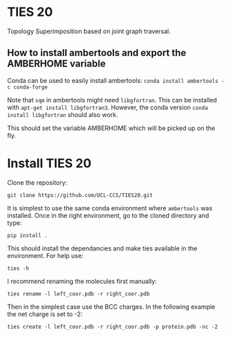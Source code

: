 # TIES 20
Topology Superimposition based on joint graph traversal. 

## How to install ambertools and export the AMBERHOME variable

Conda can be used to easily install ambertools:
`conda install ambertools -c conda-forge`

Note that `sqm` in ambertools might need `libgfortran`. This can be installed with `apt-get install libgfortran3`. However, the conda version `conda install libgfortran` should also work. 

This should set the variable AMBERHOME which will be picked up on the fly. 

# Install TIES 20

Clone the repository:

`git clone https://github.com/UCL-CCS/TIES20.git`

It is simplest to use the same conda environment where `ambertools` was installed. Once in the right environment, go to the cloned directory and type:

`pip install .` 

This should install the dependancies and make 
ties available in the environment. For help use: 

`ties -h`

I recommend renaming the molecules first manually:

`ties rename -l left_coor.pdb -r right_coor.pdb`

Then in the simplest case use the BCC charges. In the following example the net charge is set to -2:

`ties create -l left_coor.pdb -r right_coor.pdb -p protein.pdb -nc -2`
